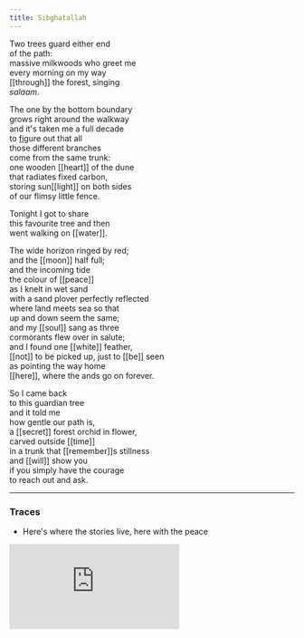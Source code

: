 ```yaml
---
title: Sibghatallah
---
```


Two trees guard either end  
of the path:  
massive milkwoods who greet me  
every morning on my way  
[[through]] the forest, singing  
_salaam_.  
  
The one by the bottom boundary  
grows right around the walkway  
and it's taken me a full decade  
to [fig](https://thebluebook.co.za/canto-i/bedien.html)ure out that all  
those different branches  
come from the same trunk:  
one wooden [[heart]] of the dune  
that radiates fixed carbon,  
storing sun[[light]] on both sides  
of our flimsy little fence.  
  
Tonight I got to share  
this favourite tree and then  
went walking on [[water]].  
  
The wide horizon ringed by red;  
and the [[moon]] half full;  
and the incoming tide   
the colour of [[peace]]  
as I knelt in wet sand  
with a sand plover perfectly reflected   
where land meets sea so that  
up and down seem the same;  
and my [[soul]] sang as three  
cormorants flew over in salute;  
and I found one [[white]] feather,  
[[not]] to be picked up, just to [[be]] seen  
as pointing the way home  
[[here]], where the ands go on forever.   
  
So I came back  
to this guardian tree  
and it told me  
how gentle our path is,   
a [[secret]] forest orchid in flower,   
carved outside [[time]]  
in a trunk that [[remember]]s stillness  
and [[will]] show you  
if you simply have the courage  
to reach out and ask.  

---

### Traces

* Here's where the stories live, here with the peace

<iframe class="video" src="https://www.youtube-nocookie.com/embed/-oWB8f-Ov7k" frameborder="0" allow="accelerometer; autoplay; encrypted-media; gyroscope; picture-in-picture" allowfullscreen></iframe>

